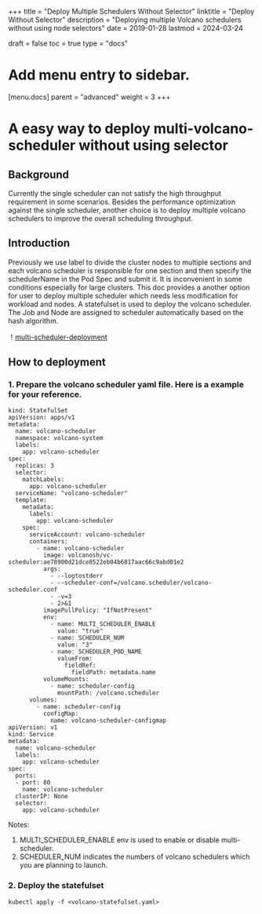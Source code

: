 +++
title = "Deploy Multiple Schedulers Without Selector"
linktitle = "Deploy Without Selector"
description = "Deploying multiple Volcano schedulers without using node selectors"
date = 2019-01-28
lastmod = 2024-03-24

draft = false
toc = true
type = "docs"

# Add menu entry to sidebar.
[menu.docs]
  parent = "advanced"
  weight = 3
+++

# A easy way to deploy multi-volcano-scheduler without using selector

## Background

Currently the single scheduler can not satisfy the high throughput requirement in some scenarios. Besides the performance optimization against the single scheduler, another choice is to deploy multiple volcano schedulers to improve the overall scheduling throughput.

## Introduction
Previously we use label to divide the cluster nodes to multiple sections and each volcano scheduler is responsible for one section and then specify the schedulerName in the Pod Spec and submit it. It is inconvenient in some conditions especially for large clusters. This doc provides a another option for user to deploy multiple scheduler which needs less modification for workload and nodes.
A statefulset is used to deploy the volcano scheduler. The Job and Node are assigned to scheduler automatically based on the hash algorithm. 

！[multi-scheduler-deployment](images/multi-volcano-schedulers-without-using-selector.png) 

## How to deployment

### 1. Prepare the volcano scheduler yaml file. Here is a example for your reference.
```
kind: StatefulSet
apiVersion: apps/v1
metadata:
  name: volcano-scheduler
  namespace: volcano-system
  labels:
    app: volcano-scheduler
spec:
  replicas: 3
  selector:
    matchLabels:
      app: volcano-scheduler
  serviceName: "volcano-scheduler"
  template:
    metadata:
      labels:
        app: volcano-scheduler
    spec:
      serviceAccount: volcano-scheduler
      containers:
        - name: volcano-scheduler
          image: volcanosh/vc-scheduler:ae78900d21dce8522eb04b6817aac66c9abd01e2
          args:
            - --logtostderr
            - --scheduler-conf=/volcano.scheduler/volcano-scheduler.conf
            - -v=3
            - 2>&1
          imagePullPolicy: "IfNotPresent"
          env:
            - name: MULTI_SCHEDULER_ENABLE
              value: "true"
            - name: SCHEDULER_NUM
              value: "3"
            - name: SCHEDULER_POD_NAME
              valueFrom:
                fieldRef:
                  fieldPath: metadata.name
          volumeMounts:
            - name: scheduler-config
              mountPath: /volcano.scheduler
      volumes:
        - name: scheduler-config
          configMap:
            name: volcano-scheduler-configmap
apiVersion: v1
kind: Service
metadata:
  name: volcano-scheduler
  labels:
    app: volcano-scheduler
spec:
  ports:
  - port: 80
    name: volcano-scheduler
  clusterIP: None
  selector:
    app: volcano-scheduler
```            

Notes:
1. MULTI_SCHEDULER_ENABLE env is used to enable or disable  multi-scheduler.
2. SCHEDULER_NUM indicates the numbers of volcano schedulers which you are planning to launch.

### 2. Deploy the statefulset
```
kubectl apply -f <volcano-statefulset.yaml>
```

